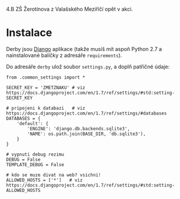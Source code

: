 4\.B ZŠ Žerotínova z Valašského Meziříčí opět v akci.

Instalace
=========

Derby jsou [Django](https://www.djangoproject.com/) aplikace (takže musíš mít aspoň
Python 2.7 a nainstalované balíčky z adresáře `requirements`).

Do adresáře `derby` ulož soubor `settings.py`, a doplň patřičné údaje:

    from .common_settings import *

    SECRET_KEY = 'ZMETZNAKU' # viz https://docs.djangoproject.com/en/1.7/ref/settings/#std:setting-SECRET_KEY

    # pripojeni k databazi   # viz https://docs.djangoproject.com/en/1.7/ref/settings/#databases
    DATABASES = {
        'default': {
            'ENGINE': 'django.db.backends.sqlite3',
            'NAME': os.path.join(BASE_DIR, 'db.sqlite3'),
        }
    }

    # vypnuti debug rezimu
    DEBUG = False
    TEMPLATE_DEBUG = False

    # kdo se muze divat na web? vsichni!
    ALLOWED_HOSTS = ['*']   # viz https://docs.djangoproject.com/en/1.7/ref/settings/#std:setting-ALLOWED_HOSTS
